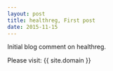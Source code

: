 ```yaml
---
layout: post
title: healthreg, First post
date: 2015-11-15
---
```


Initial blog comment on healthreg.

Please visit: {{ site.domain }}
